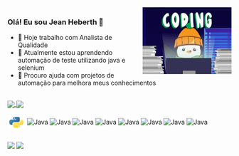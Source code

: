 <img src="java.gif" width="200px" align="right" >

### Olá! Eu sou Jean Heberth 👋

- 🔭 Hoje trabalho com Analista de Qualidade
- 🌱 Atualmente estou aprendendo automação de teste utilizando java e selenium
- 🤔 Procuro ajuda com projetos de automação para melhora meus conhecimentos


 ##
<div>
<a href="https://github.com/anuraghazra/github-readme-stats">
  <img height=200 align="center" src="https://github-readme-stats.vercel.app/api?username=JeanHeberth&show_icons=true&theme=github_dark" />
</a>
<a href="https://github.com/anuraghazra/convoychat">
  <img height=200 align="center" src="https://github-readme-stats.vercel.app/api/top-langs?username=JeanHeberth&layout=compact&langs_count=8&card_width=320&show_icons=true&theme=github_dark" />
</a>
</div>

<div style="display: inline_block"><br>

  <img align="center" alt="Python" height="30" width="40" src="https://raw.githubusercontent.com/devicons/devicon/master/icons/python/python-original.svg">
  <img align="center" alt="Java" height="30"  width="40" src="https://cdn.jsdelivr.net/gh/devicons/devicon/icons/java/java-original-wordmark.svg" />
  <img align="center" alt="Java" height="30"  width="40" src="https://cdn.jsdelivr.net/gh/devicons/devicon/icons/spring/spring-original-wordmark.svg" />
  <img align="center" alt="Java" height="30"  width="40" src="https://cdn.jsdelivr.net/gh/devicons/devicon/icons/vscode/vscode-original.svg" />
  <img align="center" alt="Java" height="30"  width="40" src="https://cdn.jsdelivr.net/gh/devicons/devicon/icons/selenium/selenium-original.svg" />
  <img align="center" alt="Java" height="30"  width="40" src="https://cdn.jsdelivr.net/gh/devicons/devicon/icons/jira/jira-original-wordmark.svg" />
  <img align="center" alt="Java" height="30"  width="40" src="https://cdn.jsdelivr.net/gh/devicons/devicon/icons/intellij/intellij-original.svg" />
  <img align="center" alt="Java" height="30"  width="40" src="https://cdn.jsdelivr.net/gh/devicons/devicon/icons/git/git-plain-wordmark.svg" />
  <img align="center" alt="Java" height="30"  width="40" src="https://cdn.jsdelivr.net/gh/devicons/devicon/icons/cucumber/cucumber-plain.svg" />
</div>
  
 ##
 
<div> 
  <a href = "mailto:jeanheberth19@gmail.com"><img src="https://img.shields.io/badge/-Gmail-%23333?style=for-the-badge&logo=gmail&logoColor=white" target="_blank"></a>
  <a href="https://www.linkedin.com/in/jean-heberth-souza-vieira-725166150" target="_blank"><img src="https://img.shields.io/badge/-LinkedIn-%230077B5?style=for-the-badge&logo=linkedin&logoColor=white" target="_blank"></a>   
</div>


